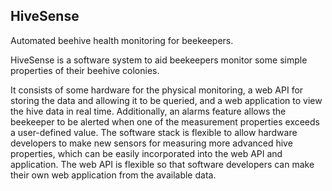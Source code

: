 ## HiveSense ##
Automated beehive health monitoring for beekeepers.

HiveSense is a software system to aid beekeepers monitor some simple properties of their beehive colonies.

It consists of some hardware for the physical monitoring, a web API for storing the data and allowing it to be queried, and a web application to view the hive data in real time.
Additionally, an alarms feature allows the beekeeper to be alerted when one of the measurement properties exceeds a user-defined value.
The software stack is flexible to allow hardware developers to make new sensors for measuring more advanced hive properties, which can be easily incorporated into the web API and application.
The web API is flexible so that software developers can make their own web application from the available data.
